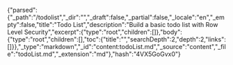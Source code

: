 {"parsed":{"_path":"/todolist","_dir":"","_draft":false,"_partial":false,"_locale":"en","_empty":false,"title":"Todo List","description":"Build a basic todo list with Row Level Security","excerpt":{"type":"root","children":[]},"body":{"type":"root","children":[],"toc":{"title":"","searchDepth":2,"depth":2,"links":[]}},"_type":"markdown","_id":"content:todoList.md","_source":"content","_file":"todoList.md","_extension":"md"},"hash":"4VX5GoGvx0"}